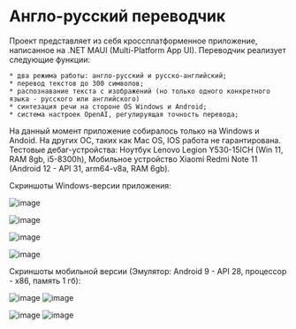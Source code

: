 # Англо-русский переводчик
  Проект представляет из себя кроссплатформенное приложение, написанное на .NET MAUI (Multi-Platform App UI). Переводчик реализует следующие функции:
    
    * два режима работы: англо-русский и русско-английский;
    * перевод текстов до 300 символов;
    * распознавание текста с изображений (но только одного конкретного языка - русского или английского)
    * синтезация речи на стороне OS Windows и Android;
    * система настроек OpenAI, регулируящая точность перевода;
  На данный момент приложение собиралось только на Windows и Andoid. На других ОС, таких как Mac OS, IOS работа не гарантирована. Тестовые дебаг-устройства: Ноутбук Lenovo Legion Y530-15ICH (Win 11, RAM 8gb, i5-8300h), Мобильное устройство Xiaomi Redmi Note 11 (Android 12 - API 31, arm64-v8a, RAM 6gb).
  
  Cкриншоты Windows-версии приложения:
  
  ![image](https://github.com/MVasili34/Translator_NET_MAUI_App/assets/117523384/4b5f2a3e-c396-4355-ac00-e3bce23cfeff)
  
  ![image](https://github.com/MVasili34/Translator_NET_MAUI_App/assets/117523384/6639b03b-ea0d-4f0a-a0e1-6a4446f6f8c6)
  
  ![image](https://github.com/MVasili34/Translator_NET_MAUI_App/assets/117523384/e8f8ef36-e862-46e4-869b-8637a635d65f)
  
  ![image](https://github.com/MVasili34/Translator_NET_MAUI_App/assets/117523384/fa4920cc-97f8-45e2-9f1a-14590040fa20)
  
  Скриншоты мобильной версии (Эмулятор: Android 9 - API 28, процессор - x86, память 1 гб):
  
  ![image](https://github.com/MVasili34/Translator_NET_MAUI_App/assets/117523384/0e4070b4-914f-4e7d-80cb-ac33bef0768b)
  ![image](https://github.com/MVasili34/Translator_NET_MAUI_App/assets/117523384/16df767a-6b34-427a-9f38-87b98e82e230)
  
  ![image](https://github.com/MVasili34/Translator_NET_MAUI_App/assets/117523384/d0c75ee7-86d0-4150-a915-9fefd082c9f5) 
  ![image](https://github.com/MVasili34/Translator_NET_MAUI_App/assets/117523384/3104d851-8650-4ff0-88d2-24106eac45b4)
